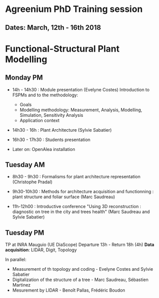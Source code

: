 # Agreenium PhD Training session
## Dates: March, 12th - 16th 2018

# Functional-Structural Plant Modelling

## Monday PM 

* 14h - 14h30 : Module presentation (Evelyne Costes)
Introduction to FSPMs and to the methodology:
  - Goals
  - Modelling methodology: Measurement, Analysis, Modelling, Simulation, Sensitivity Analysis
  - Application context
  
* 14h30 - 16h : Plant Architecture (Sylvie Sabatier)

* 16h30 - 17h30 : Students presentation
* Later on: OpenAlea installation

## Tuesday AM 

* 8h30 - 9h30 : Formalisms for plant architecture representation (Christophe Pradal)

* 9h30-10h30 : Methods for architecture acquisition and functionning : plant structure and foliar surface (Marc Saudreau)

* 11h-12h00 : Introductive conference "Using 3D reconstruction : diagnostic on tree in the city and trees health"
(Marc Saudreau and Sylvie Sabatier)

## Tuesday PM 

TP at INRA Mauguio (UE DiaScope) Departure 13h - Return 18h (4h)
**Data acquisition**: LIDAR, Digit, Topology

In parallel:
- Measurement of th topology and coding - Evelyne Costes and Sylvie Sabatier
-  Digitalization of the structure of a tree - Marc Saudreau, Sébastien Martinez
- Mesurement by LIDAR - Benoît Pallas, Frédéric Boudon




